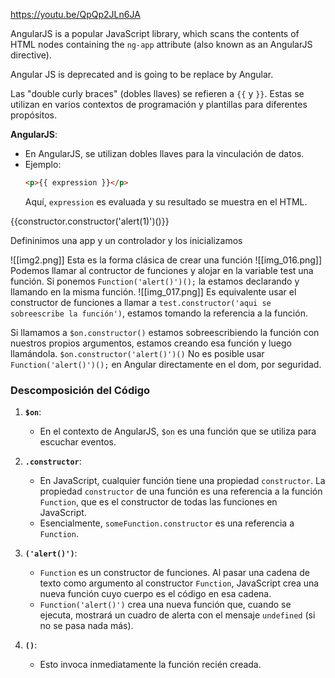 https://youtu.be/QpQp2JLn6JA

AngularJS is a popular JavaScript library, which scans the contents of HTML nodes containing the `ng-app` attribute (also known as an AngularJS directive).

Angular JS is deprecated and is going to be replace by Angular.

Las "double curly braces" (dobles llaves) se refieren a `{{` y `}}`. Estas se utilizan en varios contextos de programación y plantillas para diferentes propósitos. 

**AngularJS**:
   - En AngularJS, se utilizan dobles llaves para la vinculación de datos.
   - Ejemplo:
     ```html
     <p>{{ expression }}</p>
     ```
     Aquí, `expression` es evaluada y su resultado se muestra en el HTML.

{{constructor.constructor('alert(1)')()}}

Defininimos una app y un controlador y los inicializamos

![[img2.png]]
Esta es la forma clásica de crear una función
![[img_016.png]]
Podemos llamar al contructor de funciones y alojar en la variable test una función.
Si ponemos `Function('alert()')();` la estamos declarando y llamando en la misma función.
![[img_017.png]]
Es equivalente usar el constructor de funciones a llamar a `test.constructor('aqui se sobreescribe la función')`, estamos tomando la referencia a la función.

Si llamamos a `$on.constructor()` estamos sobreescribiendo la función con nuestros propios argumentos, estamos creando esa función y luego llamándola.
`$on.constructor('alert()')()`
No es posible usar `Function('alert()')();` en Angular directamente en el dom, por seguridad.

### Descomposición del Código

1. **`$on`**:
   - En el contexto de AngularJS, `$on` es una función que se utiliza para escuchar eventos.
   
2. **`.constructor`**:
   - En JavaScript, cualquier función tiene una propiedad `constructor`. La propiedad `constructor` de una función es una referencia a la función `Function`, que es el constructor de todas las funciones en JavaScript.
   - Esencialmente, `someFunction.constructor` es una referencia a `Function`.

3. **`('alert()')`**:
   - `Function` es un constructor de funciones. Al pasar una cadena de texto como argumento al constructor `Function`, JavaScript crea una nueva función cuyo cuerpo es el código en esa cadena.
   - `Function('alert()')` crea una nueva función que, cuando se ejecuta, mostrará un cuadro de alerta con el mensaje `undefined` (si no se pasa nada más).

4. **`()`**:
   - Esto invoca inmediatamente la función recién creada.
